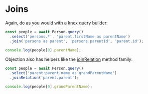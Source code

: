 # Joins

Again, [do as you would with a knex query builder](http://knexjs.org/#Builder-join):

```js
const people = await Person.query()
  .select('persons.*', 'parent.firstName as parentName')
  .join('persons as parent', 'persons.parentId', 'parent.id');

console.log(people[0].parentName);
```

Objection also has helpers like the [joinRelation](/api/query-builder/join-methods.html#joinrelation) method family:

```js
const people = await Person.query()
  .select('parent:parent.name as grandParentName')
  .joinRelation('parent.parent');

console.log(people[0].grandParentName);
```

